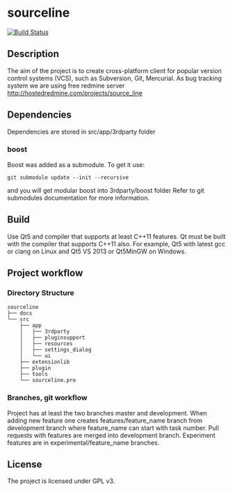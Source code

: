# sourceline

[![Build Status](https://semaphoreci.com/api/v1/projects/3c022afb-0103-4b56-b485-09e670b2df62/536192/shields_badge.svg)](https://semaphoreci.com/pllug/sourceline)

## Description
The aim of the project is to create cross-platform client for popular version control systems (VCS), such as Subversion, Git, Mercurial.
As bug tracking system we are using free redmine server
http://hostedredmine.com/projects/source_line

## Dependencies

Dependencies are stored in src/app/3rdparty folder

### boost
Boost was added as a submodule. To get it use:
```text
git submodule update --init --recursive
```
and you will get modular boost into 3rdparty/boost folder
Refer to git submodules documentation for more information.

## Build

Use Qt5 and compiler that supports at least C++11 features. Qt must be built with the compiler that supports C++11 also.
For example, Qt5 with latest gcc or clang on Linux and Qt5 VS 2013 or Qt5MinGW on Windows.

## Project workflow

### Directory Structure

```text
sourceline
├── docs
└── src
    ├── app
    │   ├── 3rdparty
    │   ├── pluginsupport
    │   ├── resources
    │   ├── settings_dialog
    │   └── ui
    ├── extensionlib
    ├── plugin
    ├── tools
    └── sourceline.pro
```

### Branches, git workflow
Project has at least the two branches master and development. When adding new feature one creates features/feature_name branch from development branch where feature_name can start with task number. Pull requests with features are merged into development branch. Experiment features are in experimental/feature_name branches.

## License
The project is licensed under GPL v3.


